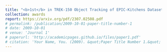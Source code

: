 ```yaml
---
title: "<b>1st</b> in TREK-150 Object Tracking of EPIC-Kitchens Dataset Challenges. CVPR 2023."
collection: awards
report: https://arxiv.org/pdf/2307.02508.pdf
# permalink: /publication/2009-10-01-paper-title-number-1
# date: 2009-10-01
# venue: 'Journal 1'
# paperurl: 'http://academicpages.github.io/files/paper1.pdf'
# citation: 'Your Name, You. (2009). &quot;Paper Title Number 1.&quot; <i>Journal 1</i>. 1(1).'
---
```

